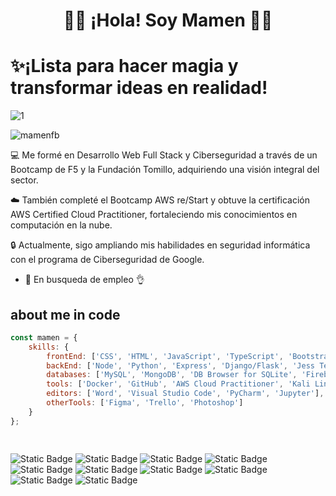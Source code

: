 

<h1 align="center">👋😊 ¡Hola! Soy Mamen 👩‍💻</h1>
<h1 >✨¡Lista para hacer magia y transformar ideas en realidad!</h1>



![1](https://github.com/MamenFB/MamenFB/assets/106315129/21d33f37-602d-4af6-8255-bd8ecf32f354)


<p align="left"> <img src ="https://komarev.com/ghpvc/?username=mamenfb&label=Profile%20views&color=0e75b6&style=flat" alt="mamenfb" /> </p>

💻 Me formé en Desarrollo Web Full Stack y Ciberseguridad a través de un Bootcamp de F5 y la Fundación Tomillo, adquiriendo una visión integral del sector.

☁️ También completé el Bootcamp AWS re/Start y obtuve la certificación AWS Certified Cloud Practitioner, fortaleciendo mis conocimientos en computación en la nube.

🔒 Actualmente, sigo ampliando mis habilidades en seguridad informática con el programa de Ciberseguridad de Google.

- 🤝 En busqueda de empleo 👌   
## about me in code
```js
const mamen = {
    skills: {
        frontEnd: ['CSS', 'HTML', 'JavaScript', 'TypeScript', 'Bootstrap', 'React', 'Cypress Testing'],
        backEnd: ['Node', 'Python', 'Express', 'Django/Flask', 'Jess Testing'],
        databases: ['MySQL', 'MongoDB', 'DB Browser for SQLite', 'Firebase'],
        tools: ['Docker', 'GitHub', 'AWS Cloud Practitioner', 'Kali Linux', 'WordPress'],
        editors: ['Word', 'Visual Studio Code', 'PyCharm', 'Jupyter'],
        otherTools: ['Figma', 'Trello', 'Photoshop']
    }
};

   
```

![Static Badge](https://img.shields.io/badge/HTML-5-green?logo=Html)
![Static Badge](https://img.shields.io/badge/CSS-3-blue?logo=CSS)
![Static Badge](https://img.shields.io/badge/JavaScript-ES6-yellow?logo=JavaScript)
![Static Badge](https://img.shields.io/badge/Python-3-blue?logo=Python)
![Static Badge](https://img.shields.io/badge/Node.js-v14.x-green?logo=Node)
![Static Badge](https://img.shields.io/badge/React-17-blue?logo=React)
![Static Badge](https://img.shields.io/badge/expressL-4.18.2-green?logo=express)
![Static Badge](https://img.shields.io/badge/Docker-25-blue?logo=Doker)
![Static Badge](https://img.shields.io/badge/MongoDB-4-green?logo=MongoDB)
![Static Badge](https://img.shields.io/badge/MySQL-8.0-blue?logo=MySQL)














